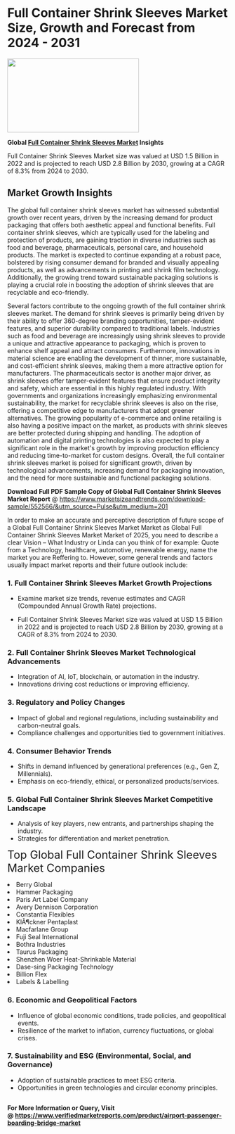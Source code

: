 <H1>Full Container Shrink Sleeves Market Size, Growth and Forecast from 2024 - 2031</H1><img class="aligncenter size-medium wp-image-584254" src="https://thirdeyenews.in/wp-content/uploads/2024/09/Global-Market-Research-300x168.jpeg" alt="" width="300" height="168" /><p><strong>Global&nbsp;<a href="https://www.marketsizeandtrends.com/download-sample/552566/&amp;utm_source=Pulse&amp;utm_medium=201">Full Container Shrink Sleeves Market</a> Insights</strong></p><p>Full Container Shrink Sleeves Market size was valued at USD 1.5 Billion in 2022 and is projected to reach USD 2.8 Billion by 2030, growing at a CAGR of 8.3% from 2024 to 2030.</p><p><h2>Market Growth Insights</h2> <p>The global full container shrink sleeves market has witnessed substantial growth over recent years, driven by the increasing demand for product packaging that offers both aesthetic appeal and functional benefits. Full container shrink sleeves, which are typically used for the labeling and protection of products, are gaining traction in diverse industries such as food and beverage, pharmaceuticals, personal care, and household products. The market is expected to continue expanding at a robust pace, bolstered by rising consumer demand for branded and visually appealing products, as well as advancements in printing and shrink film technology. Additionally, the growing trend toward sustainable packaging solutions is playing a crucial role in boosting the adoption of shrink sleeves that are recyclable and eco-friendly. </p> <p>Several factors contribute to the ongoing growth of the full container shrink sleeves market. The demand for shrink sleeves is primarily being driven by their ability to offer 360-degree branding opportunities, tamper-evident features, and superior durability compared to traditional labels. Industries such as food and beverage are increasingly using shrink sleeves to provide a unique and attractive appearance to packaging, which is proven to enhance shelf appeal and attract consumers. Furthermore, innovations in material science are enabling the development of thinner, more sustainable, and cost-efficient shrink sleeves, making them a more attractive option for manufacturers. The pharmaceuticals sector is another major driver, as shrink sleeves offer tamper-evident features that ensure product integrity and safety, which are essential in this highly regulated industry. With governments and organizations increasingly emphasizing environmental sustainability, the market for recyclable shrink sleeves is also on the rise, offering a competitive edge to manufacturers that adopt greener alternatives. The growing popularity of e-commerce and online retailing is also having a positive impact on the market, as products with shrink sleeves are better protected during shipping and handling. The adoption of automation and digital printing technologies is also expected to play a significant role in the market's growth by improving production efficiency and reducing time-to-market for custom designs. Overall, the full container shrink sleeves market is poised for significant growth, driven by technological advancements, increasing demand for packaging innovation, and the need for more sustainable and functional packaging solutions. </p><p><span class=""><strong>Download Full PDF Sample Copy of Global Full Container Shrink Sleeves Market Report</strong> @ <a href="https://www.marketsizeandtrends.com/download-sample/552566/&amp;utm_source=Pulse&amp;utm_medium=201" target="_blank">https://www.marketsizeandtrends.com/download-sample/552566/&amp;utm_source=Pulse&amp;utm_medium=201</a></span></p><p>In order to make an accurate and perceptive description of future scope of a Global&nbsp;Full Container Shrink Sleeves Market Market as Global&nbsp;Full Container Shrink Sleeves Market Market of 2025, you need to describe a clear Vision &ndash; What Industry or Linda can you think of for example: Quote from a Technology, healthcare, automotive, renewable energy, name the market you are Reffering to. However, some general trends and factors usually impact market reports and their future outlook include:</p><h3>1.&nbsp;<strong>Full Container Shrink Sleeves Market Growth Projections</strong></h3><ul><li>Examine market size trends, revenue estimates and CAGR (Compounded Annual Growth Rate) projections.</li><li><p>Full Container Shrink Sleeves Market size was valued at USD 1.5 Billion in 2022 and is projected to reach USD 2.8 Billion by 2030, growing at a CAGR of 8.3% from 2024 to 2030.</p></li></ul><h3>2.&nbsp;<strong>Full Container Shrink Sleeves Market Technological Advancements</strong></h3><ul><li>Integration of AI, IoT, blockchain, or automation in the industry.</li><li>Innovations driving cost reductions or improving efficiency.</li></ul><h3>3.&nbsp;<strong>Regulatory and Policy Changes</strong></h3><ul><li>Impact of global and regional regulations, including sustainability and carbon-neutral goals.</li><li>Compliance challenges and opportunities tied to government initiatives.</li></ul><h3>4.&nbsp;<strong>Consumer Behavior Trends</strong></h3><ul><li>Shifts in demand influenced by generational preferences (e.g., Gen Z, Millennials).</li><li>Emphasis on eco-friendly, ethical, or personalized products/services.</li></ul><h3>5.&nbsp;<strong>Global Full Container Shrink Sleeves Market Competitive Landscape</strong></h3><ul><li>Analysis of key players, new entrants, and partnerships shaping the industry.</li><li>Strategies for differentiation and market penetration.</li></ul><p data-pm-slice="1 1 []"><span style="color: inherit; font-family: inherit; font-size: 25px;">Top Global Full Container Shrink Sleeves Market Companies</span></p><div class="" data-test-id=""><p><li>Berry Global</li><li> Hammer Packaging</li><li> Paris Art Label Company</li><li> Avery Dennison Corporation</li><li> Constantia Flexibles</li><li> KlÃ¶ckner Pentaplast</li><li> Macfarlane Group</li><li> Fuji Seal International</li><li> Bothra Industries</li><li> Taurus Packaging</li><li> Shenzhen Woer Heat-Shrinkable Material</li><li> Dase-sing Packaging Technology</li><li> Billion Flex</li><li> Labels & Labelling</li></p></div><h3>6.&nbsp;<strong>Economic and Geopolitical Factors</strong></h3><ul><li>Influence of global economic conditions, trade policies, and geopolitical events.</li><li>Resilience of the market to inflation, currency fluctuations, or global crises.</li></ul><h3>7.&nbsp;<strong>Sustainability and ESG (Environmental, Social, and Governance)</strong></h3><ul><li>Adoption of sustainable practices to meet ESG criteria.</li><li>Opportunities in green technologies and circular economy principles.</li></ul><h2><strong style="font-size: 14px;">For More Information or Query, Visit @&nbsp;</strong><a style="background-color: #ffffff; font-size: 14px;" href="https://www.marketsizeandtrends.com/report/full-container-shrink-sleeves-market/" target="_blank">https://www.verifiedmarketreports.com/product/airport-passenger-boarding-bridge-market</a></h2>